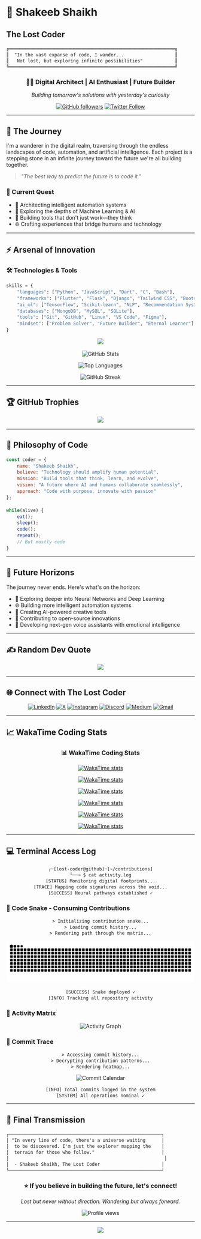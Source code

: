 # 🌌 Shakeeb Shaikh
## The Lost Coder

```ascii
╔══════════════════════════════════════════════════════════════╗
║  "In the vast expanse of code, I wander...                   ║
║   Not lost, but exploring infinite possibilities"            ║
╚══════════════════════════════════════════════════════════════╝
```

<div align="center">
  
### 👨‍💻 Digital Architect | AI Enthusiast | Future Builder
*Building tomorrow's solutions with yesterday's curiosity*

[![GitHub followers](https://img.shields.io/github/followers/ShakeebSk?style=social)](https://github.com/ShakeebSk)
[![Twitter Follow](https://img.shields.io/twitter/follow/Sk_Shakeeb_14?style=social)](https://x.com/Sk_Shakeeb_14)

</div>

---

## 🔮 The Journey

I'm a wanderer in the digital realm, traversing through the endless landscapes of code, automation, and artificial intelligence. Each project is a stepping stone in an infinite journey toward the future we're all building together.

> *"The best way to predict the future is to code it."*

### 🎯 Current Quest
- 🤖 Architecting intelligent automation systems
- 🧠 Exploring the depths of Machine Learning & AI
- 🚀 Building tools that don't just work—they think
- 🌐 Crafting experiences that bridge humans and technology

---

## ⚡ Arsenal of Innovation

### 🛠️ Technologies & Tools

```python
skills = {
    "languages": ["Python", "JavaScript", "Dart", "C", "Bash"],
    "frameworks": ["Flutter", "Flask", "Django", "Tailwind CSS", "Bootstrap"],
    "ai_ml": ["TensorFlow", "Scikit-learn", "NLP", "Recommendation Systems"],
    "databases": ["MongoDB", "MySQL", "SQLite"],
    "tools": ["Git", "GitHub", "Linux", "VS Code", "Figma"],
    "mindset": ["Problem Solver", "Future Builder", "Eternal Learner"]
}
```

<div align="center">

<img src="https://skillicons.dev/icons?i=py,js,flutter,dart,tailwind,flask,django,html,css,bootstrap,sqlite,mysql,mongodb,git,github,bash,c,linux,vscode,figma" />

</div>

<div align="center">

![GitHub Stats](https://github-readme-stats.vercel.app/api?username=ShakeebSk&show_icons=true&theme=radical&hide_border=true&bg_color=0D1117&title_color=FF6FD8&icon_color=FF6FD8&text_color=FFFFFF&count_private=true&include_all_commits=true)

![Top Languages](https://github-readme-stats.vercel.app/api/top-langs/?username=ShakeebSk&layout=compact&theme=radical&hide_border=true&bg_color=0D1117&title_color=FF6FD8&text_color=FFFFFF)

![GitHub Streak](https://github-readme-streak-stats.herokuapp.com/?user=ShakeebSk&theme=radical&hide_border=true&background=0D1117&ring=FF6FD8&fire=FF6FD8&currStreakLabel=FF6FD8)

</div>

---

## 🏆 GitHub Trophies

<div align="center">
  <img src="https://github-profile-trophy.vercel.app/?username=ShakeebSk&theme=radical&no-bg=false&no-frame=false&margin-w=10" />
</div>

---

## 🌟 Philosophy of Code

```javascript
const coder = {
    name: "Shakeeb Shaikh",
    believe: "Technology should amplify human potential",
    mission: "Build tools that think, learn, and evolve",
    vision: "A future where AI and humans collaborate seamlessly",
    approach: "Code with purpose, innovate with passion"
};

while(alive) {
    eat();
    sleep();
    code();
    repeat();
    // But mostly code
}
```

---

## 🔭 Future Horizons

The journey never ends. Here's what's on the horizon:

- 🧬 Exploring deeper into Neural Networks and Deep Learning
- 🌐 Building more intelligent automation systems
- 🎨 Creating AI-powered creative tools
- 🚀 Contributing to open-source innovations
- 🤖 Developing next-gen voice assistants with emotional intelligence

---

## ✍️ Random Dev Quote

<div align="center">
  <img src="https://quotes-github-readme.vercel.app/api?type=horizontal&theme=radical" />
</div>

---

## 🌐 Connect with The Lost Coder

<div align="center">

[![LinkedIn](https://img.shields.io/badge/LinkedIn-%230077B5.svg?logo=linkedin&logoColor=white&style=for-the-badge)](https://www.linkedin.com/in/shakeeb-shaikh-02b32b282/)
[![X](https://img.shields.io/badge/X-black.svg?logo=X&logoColor=white&style=for-the-badge)](https://x.com/Sk_Shakeeb_14)
[![Instagram](https://img.shields.io/badge/Instagram-%23E4405F.svg?logo=instagram&logoColor=white&style=for-the-badge)](https://www.instagram.com/shakeeb_sk.14/)
[![Discord](https://img.shields.io/badge/Discord-%237289DA.svg?logo=discord&logoColor=white&style=for-the-badge)](https://discord.com/users/1403434612184842321)
[![Medium](https://img.shields.io/badge/Medium-12100E?logo=medium&logoColor=white&style=for-the-badge)](https://medium.com/@eren.85yeager)
[![Gmail](https://img.shields.io/badge/Gmail-D14836?logo=gmail&logoColor=white&style=for-the-badge)](mailto:shakeeb.sk14@gmail.com)

</div>

---

## 📈 WakaTime Coding Stats

<div align="center">

### 📊 WakaTime Coding Stats

[![WakaTime stats](https://github-readme-stats.vercel.app/api/wakatime?username=ShakeebSk&theme=chartreuse-dark&hide_border=true&bg_color=0d1117&title_color=00ff00&text_color=00ff00&icon_color=00ff00)](https://wakatime.com/@ShakeebSk)


[![WakaTime stats](https://github-readme-stats.vercel.app/api/wakatime?username=ShakeebSk&theme=dark&hide_border=true&bg_color=000000&title_color=00ff41&text_color=00ff41&icon_color=39ff14)](https://wakatime.com/@ShakeebSk)

[![WakaTime stats](https://github-readme-stats.vercel.app/api/wakatime?username=ShakeebSk&theme=radical&hide_border=true)](https://wakatime.com/@ShakeebSk)

[![WakaTime stats](https://github-readme-stats.vercel.app/api/wakatime?username=ShakeebSk&theme=midnight-purple&hide_border=true)](https://wakatime.com/@ShakeebSk)

[![WakaTime stats](https://github-readme-stats.vercel.app/api/wakatime?username=ShakeebSk&theme=gruvbox&hide_border=true&bg_color=1a1a1a&title_color=00ff00&text_color=a0a0a0&icon_color=00ff00)](https://wakatime.com/@ShakeebSk)

[![WakaTime stats](https://github-readme-stats.vercel.app/api/wakatime?username=ShakeebSk&theme=tokyonight&v=2)](https://wakatime.com/@ShakeebSk)
</div>

---

## 💻 Terminal Access Log

<div align="center">

```console
┌─[lost-coder@github]─[~/contributions]
└──╼ $ cat activity.log
[STATUS] Monitoring digital footprints...
[TRACE] Mapping code signatures across the void...
[SUCCESS] Neural pathways established ✓
```

</div>

### 🐍 Code Snake - Consuming Contributions

<div align="center">

```console
> Initializing contribution snake...
> Loading commit history...
> Rendering path through the matrix...
```

![GitHub Contribution Snake](https://raw.githubusercontent.com/ShakeebSk/ShakeebSk/output/github-contribution-grid-snake-dark.svg)

```console
[SUCCESS] Snake deployed ✓
[INFO] Tracking all repository activity
```

</div>

### 📡 Activity Matrix

<div align="center">

![Activity Graph](https://github-readme-activity-graph.vercel.app/graph?username=ShakeebSk&theme=high-contrast&hide_border=true&bg_color=0a0a0a&color=00ff41&line=00ff41&point=00ff41&area=true&area_color=00ff41)

</div>

### 🔐 Commit Trace

<div align="center">

```console
> Accessing commit history...
> Decrypting contribution patterns...
> Rendering heatmap...
```

![Commit Calendar](https://ghchart.rshah.org/00ff41/ShakeebSk)

```console
[INFO] Total commits logged in the system
[SYSTEM] All operations nominal ✓
```

</div>

---

## 💭 Final Transmission

```
┌─────────────────────────────────────────────────────────┐
│ "In every line of code, there's a universe waiting      │
│  to be discovered. I'm just the explorer mapping the    │
│  terrain for those who follow."                         │
│                                                          │
│  - Shakeeb Shaikh, The Lost Coder                       │
└─────────────────────────────────────────────────────────┘
```

<div align="center">

### ⭐ If you believe in building the future, let's connect!

*Lost but never without direction. Wandering but always forward.*

![Profile views](https://komarev.com/ghpvc/?username=ShakeebSk)


</div>

---

<div align="center">
  <img src="https://capsule-render.vercel.app/api?type=waving&color=gradient&customColorList=6,11,20&height=100&section=footer&text=Keep%20Building%20The%20Future&fontSize=20&fontColor=fff&animation=twinkling"/>
</div>
